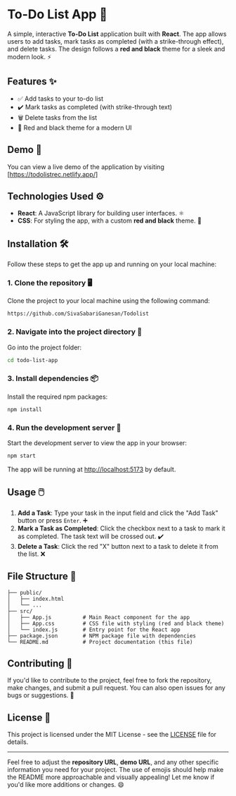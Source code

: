 # To-Do List App 📝

A simple, interactive **To-Do List** application built with **React**. The app allows users to add tasks, mark tasks as completed (with a strike-through effect), and delete tasks. The design follows a **red and black** theme for a sleek and modern look. ⚡

## Features ✨
- ✅ Add tasks to your to-do list
- ✔️ Mark tasks as completed (with strike-through text)
- 🗑️ Delete tasks from the list
- 🎨 Red and black theme for a modern UI

## Demo 🎥
You can view a live demo of the application by visiting [https://todolistrec.netlify.app/]

## Technologies Used ⚙️
- **React**: A JavaScript library for building user interfaces. ⚛️
- **CSS**: For styling the app, with a custom **red and black** theme. 🎨
  
## Installation 🛠️

Follow these steps to get the app up and running on your local machine:

### 1. Clone the repository 🖥️
Clone the project to your local machine using the following command:

```bash
https://github.com/SivaSabariGanesan/Todolist
```

### 2. Navigate into the project directory 📂
Go into the project folder:

```bash
cd todo-list-app
```

### 3. Install dependencies 📦
Install the required npm packages:

```bash
npm install
```

### 4. Run the development server 🚀
Start the development server to view the app in your browser:

```bash
npm start
```

The app will be running at [http://localhost:5173](http://localhost:5173) by default.

## Usage 🖱️

1. **Add a Task**: Type your task in the input field and click the "Add Task" button or press `Enter`. ➕
2. **Mark a Task as Completed**: Click the checkbox next to a task to mark it as completed. The task text will be crossed out. ✔️
3. **Delete a Task**: Click the red "X" button next to a task to delete it from the list. ❌

## File Structure 📁

```
├── public/
│   ├── index.html
│   └── ...
├── src/
│   ├── App.js          # Main React component for the app
│   ├── App.css         # CSS file with styling (red and black theme)
│   └── index.js        # Entry point for the React app
├── package.json        # NPM package file with dependencies
└── README.md           # Project documentation (this file)
```

## Contributing 🤝

If you'd like to contribute to the project, feel free to fork the repository, make changes, and submit a pull request. You can also open issues for any bugs or suggestions. 💬

## License 📜

This project is licensed under the MIT License - see the [LICENSE](LICENSE) file for details.

---

Feel free to adjust the **repository URL**, **demo URL**, and any other specific information you need for your project. The use of emojis should help make the README more approachable and visually appealing! Let me know if you'd like more additions or changes. 😄
